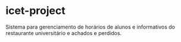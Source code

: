 # icet-project
Sistema para gerenciamento de horários de alunos e informativos do restaurante universitário e achados e perdidos.
